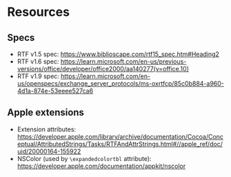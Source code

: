 # Resources

## Specs
- RTF v1.5 spec: https://www.biblioscape.com/rtf15_spec.htm#Heading2
- RTF v1.6 spec: https://learn.microsoft.com/en-us/previous-versions/office/developer/office2000/aa140277(v=office.10)
- RTF v1.9 spec: https://learn.microsoft.com/en-us/openspecs/exchange_server_protocols/ms-oxrtfcp/85c0b884-a960-4d1a-874e-53eeee527ca6

## Apple extensions
- Extension attributes: https://developer.apple.com/library/archive/documentation/Cocoa/Conceptual/AttributedStrings/Tasks/RTFAndAttrStrings.html#//apple_ref/doc/uid/20000164-155922
- NSColor (used by `\expandedcolortbl` attribute): https://developer.apple.com/documentation/appkit/nscolor

